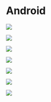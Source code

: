 # Android

[![](https://img.shields.io/badge/Modul%201-Download%20Disini-brightgreen?style=for-the-badge&logo=android&logoColor=FFF)](https://github.com/kevinperdana/Android/raw/master/MATERI%201%20PENGENALAN%20P6.pdf)

[![](https://img.shields.io/badge/Modul%202-Download%20Disini-brightgreen?style=for-the-badge&logo=android&logoColor=FFF)](https://github.com/kevinperdana/Android/raw/master/MATERI%202%20PERSIAPAN%20TOOLS.pdf)

[![](https://img.shields.io/badge/Modul%203-Download%20Disini-brightgreen?style=for-the-badge&logo=android&logoColor=FFF)](https://github.com/kevinperdana/Android/raw/master/MATERI%203.pdf)

[![](https://img.shields.io/badge/Modul%204-Download%20Disini-brightgreen?style=for-the-badge&logo=android&logoColor=FFF)](https://github.com/kevinperdana/Android/raw/master/MATERI%204.pdf)

[![](https://img.shields.io/badge/Modul%205-Download%20Disini-brightgreen?style=for-the-badge&logo=android&logoColor=FFF)](https://github.com/kevinperdana/Android/raw/master/MATERI%205.pdf)

[![](https://img.shields.io/badge/Modul%206-Download%20Disini-brightgreen?style=for-the-badge&logo=android&logoColor=FFF)](https://github.com/kevinperdana/Android/raw/master/MATERI%206%20-%20Baru.pdf)

[![](https://img.shields.io/badge/Modul%207-Download%20Disini-brightgreen?style=for-the-badge&logo=android&logoColor=FFF)](https://github.com/kevinperdana/Android/blob/master/MATERI%207%20-%20Baru.pdf)
